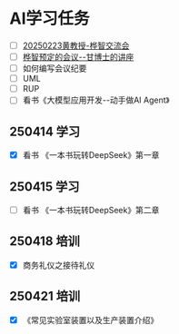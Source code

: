 # AI学习任务

- [ ] [20250223黄教授-桦智交流会](https://meeting.tencent.com/crm/23483w3Jbd)
- [ ] [桦智预定的会议--甘博士的讲座](https://meeting.tencent.com/crm/2MeGZdEZ8c)
- [ ] 如何编写会议纪要
- [ ] UML
- [ ] RUP
- [ ] 看书《大模型应用开发--动手做AI Agent》

## 250414 学习

- [x] 看书 《一本书玩转DeepSeek》第一章

## 250415 学习

- [ ] 看书 《一本书玩转DeepSeek》第二章

## 250418 培训

- [x] 商务礼仪之接待礼仪

## 250421 培训

- [x] 《常见实验室装置以及生产装置介绍》
